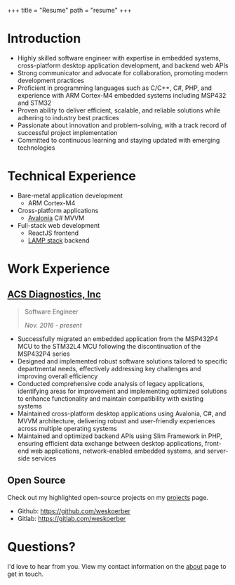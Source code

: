 +++
title = "Resume"
path = "resume"
+++

# Introduction

- Highly skilled software engineer with expertise in embedded systems,
cross-platform desktop application development, and backend web APIs
- Strong communicator and advocate for collaboration, promoting modern
development practices
- Proficient in programming languages such as C/C++, C#, PHP, and experience
with ARM Cortex-M4 embedded systems including MSP432 and STM32
- Proven ability to deliver efficient, scalable, and reliable solutions while
adhering to industry best practices
- Passionate about innovation and problem-solving, with a track record of
successful project implementation
- Committed to continuous learning and staying updated with emerging technologies

# Technical Experience

- Bare-metal application development
    - ARM Cortex-M4
- Cross-platform applications
    - [Avalonia](https://www.avaloniaui.net/) C# MVVM
- Full-stack web development
    - ReactJS frontend
    - [LAMP stack](https://aws.amazon.com/what-is/lamp-stack/) backend

# Work Experience

## [ACS Diagnostics, Inc](https://acsd4u.com)

> Software Engineer
>
> *Nov. 2016 - present*

- Successfully migrated an embedded application from the MSP432P4 MCU to the
STM32L4 MCU following the discontinuation of the MSP432P4 series
- Designed and implemented robust software solutions tailored to specific
departmental needs, effectively addressing key challenges and improving overall
efficiency
- Conducted comprehensive code analysis of legacy applications, identifying
areas for improvement and implementing optimized solutions to enhance
functionality and maintain compatibility with existing systems
- Maintained cross-platform desktop applications using Avalonia, C#, and MVVM
architecture, delivering robust and user-friendly experiences across multiple
operating systems
- Maintained and optimized backend APIs using Slim Framework in PHP, ensuring
efficient data exchange between desktop applications, front-end web
applications, network-enabled embedded systems, and server-side services

## Open Source

Check out my highlighted open-source projects on my
[projects](/projects) page.

- Github: <a href="https://github.com/weskoerber">https://github.com/weskoerber</a>
- Gitlab: <a href="https://gitlab.com/weskoerber">https://gitlab.com/weskoerber</a>

# Questions?

I'd love to hear from you. View my contact information on the [about](/about)
page to get in touch.
